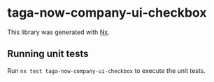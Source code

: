 # taga-now-company-ui-checkbox

This library was generated with [Nx](https://nx.dev).

## Running unit tests

Run `nx test taga-now-company-ui-checkbox` to execute the unit tests.
